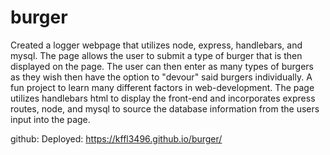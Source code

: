 # burger

Created a logger webpage that utilizes node, express, handlebars, and mysql.  The page allows the user to submit a type of burger that is then displayed on the page.  The user can then enter as many types of burgers as they wish then have the option to "devour" said burgers individually.  A fun project to learn many different factors in web-development. The page utilizes handlebars html to display the front-end and incorporates express routes, node, and mysql to source the database information from the users input into the page. 



github: 
Deployed: https://kffl3496.github.io/burger/
